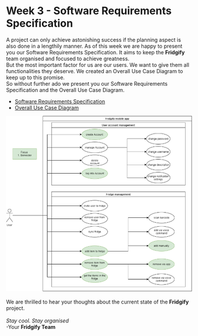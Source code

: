 # Week 3 - Software Requirements Specification

A project can only achieve astonishing success if the planning aspect is also done in a lengthily manner. As of this week we are happy to present you our Software Requirements Specification. It aims to keep the **Fridgify** team organised and focused to achieve greatness. 
\
But the most important factor for us are our users. We want to give them all functionalities they deserve. We created an Overall Use Case Diagram to keep up to this promise. 
\
So without further ado we present you our Software Requirements Specification and the Overall Use Case Diagram.
- [Software Requirements Specification](maiu)
- [Overall Use Case Diagram](
https://github.com/DonkeyCo/Fridgify/blob/documentation/documentation/management/Overall%20Use%20Case%20Diagram.png)

![Overall Use Case Diagram](https://github.com/DonkeyCo/Fridgify/blob/documentation/documentation/management/Overall%20Use%20Case%20Diagram.png "Overall Use Case Diagram")
\
\
We are thrilled to hear your thoughts about the current state of the **Fridgify** project.
\
\
*Stay cool. Stay organised*
\
-Your **Fridgify Team**
